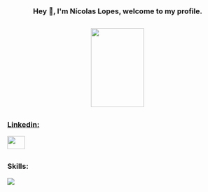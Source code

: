 <h3 align="center"> Hey 👋, I'm Nícolas Lopes, welcome to my profile.<h3>
<h2 align="center">

</h2>

<div align="center">
  <a href="https://github.com/nicolasallp">
  <img height="180em" width="49%" src="https://github-readme-stats-sigma-five.vercel.app/api/top-langs/?username=nicolasallp&layout=compact&langs_count=11&theme=dracula&title_color=01ecf3&bg_color=00000000"/>
</div>

##

<p align="left">
  <h3>Linkedin: </h3>
  <a href="https://www.linkedin.com/in/nícolas-lopes-b57151248/" target="blank"><img align="center" src="https://raw.githubusercontent.com/rahuldkjain/github-profile-readme-generator/master/src/images/icons/Social/linked-in-alt.svg" height="30" width="40" /></a>
</p>
  
##
  
<h3 align="left">Skills:</h3>
<div>
  <a href="https://skillicons.dev">
    <img src="https://skillicons.dev/icons?i=cs,dotnet,mysql,tailwind,bootstrap,html,css,js" />
  </a>
</div>
